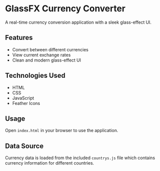 # GlassFX Currency Converter

A real-time currency conversion application with a sleek glass-effect UI.

## Features

- Convert between different currencies
- View current exchange rates
- Clean and modern glass-effect UI

## Technologies Used

- HTML
- CSS
- JavaScript
- Feather Icons

## Usage

Open `index.html` in your browser to use the application.

## Data Source

Currency data is loaded from the included `countrys.js` file which contains currency information for different countries.
